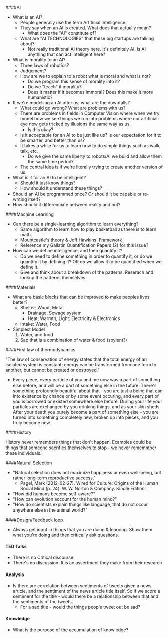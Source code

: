 ####AI

- What is an AI?
	- People generally use the term Artificial Intelligence.
	- They say when an AI is created. What does that actually mean?
		- What does the "AI" constitute of?
	- What are "AI TECHNOLOGIES" that these big startups are talking about?
		- Not really traditional AI theory here. It's definitely AI. Is AI anything that can act intelligent here?
- What is morality to an AI?
	- Three laws of robotics?
	- Judgement?
	- How are we to explain to a robot what is moral and what is not?
		- Do we program this sense of morality into it? 
		- Do we "teach" it morality?
		- Does it matter if it becomes immoral? Does this make it more humanistic?
- If we're modelling an AI after us, what are the downfalls?
	- What could go wrong? What are problems with us?
	- There are problems in fields in Computer Vision where when we try model how we see things we run into problems where our artificial-eye now gets tricked by illusions the same way as us.
		- Is this okay?
	- Is it acceptable for an AI to be just like us? Is our expectation for it to be smarter, and better than us?
	- It takes a while for us to learn how to do simple things such as walk, talk, etc. 
		- Do we give the same liberty to robots/AI we build and allow them the same time period?
	- The central idea is if we're literally trying to create another version of us.
- What is it for an AI to be intelligent?
	- Should it just know things? 
	- How should it understand these things?
- Should an AI be programmed once? Or should it be capable or re-writing itself? 
- How should it differenciate between reality and not? 

####Machine Learning

- Can there be a single-learning algorithm to learn everything?
	- Same algorithm to learn how to play basketball as there is to learn math.
	- Mountcastle's theory & Jeff Hawkins' Framework
	- Reference my Gallatin Quantification Papers (2) for this issue?
- How can we define intelligence, and then quantify it?
	- Do we need to define something in order to quantify it, or do we quantify it by defining it? OR do we allow it to be quantified when we define it.
	- Give and think about a breakdown of the patterns. Reserach and lookup the patterns themselves.

####Materials

- What are basic blocks that can be improved to make peoples lives better?
	- Shelter: Wood, Metal
		- Drainage: Sewage system
		- Heat, Warmth, Light: Electricity & Electronics
	- Intake: Water, Food
- Simplest Model
	1. Water, and food
	2. Sap that is a combination of water & food (soylent?)

####First law of thermodynamics

"The law of conservation of energy states that the total energy of an isolated system is constant; energy can be transformed from one form to another, but cannot be created or destroyed."

- Every piece, every particle of you and me now was a part of something else before, and will be a part of something else in the future. There's something profoundly beautiful about that - you are just a being that can into existence by chance or by some event occuring, and every part of you is borrowed or existed somewhere else before. During your life your particles are exchanged by you drinking things, and as your skin sheds. After your death you purely become a part of something else - you are turned into something completely new, broken up into pieces, and you truly become new. 

####History

History never remembers things that don't happen. Examples could be things that someone sacrifies themselves to stop - we never rememmber these individuals.

####Natural Selection

- "Natural selection does not maximize happiness or even well-being, but rather long-term reproductive success."
	- Pagel, Mark (2012-02-27). Wired for Culture: Origins of the Human Social Mind (p. 24). W. W. Norton & Company. Kindle Edition. 
- "How did humans become self-aware?"
- "How can evolution account for the human mind?" 
- "How do scientists explain things like language, that do not occur anywhere else in the animal world?"

####Design/Feedback loop

- Always get input in things that you are doing & learning. Show them what you're doing and then critically ask quesitons.

#### TED Talks

- There is no Critical discourse
- There's no discussion. It is an assertment they make from their research

#### Analysis

- Is there are correlation between sentiments of tweets given a news article, and the sentiment of the news article title itself. So if we score a sentiment for the title - would there be a relationship between that and the sentiments of the tweets.
	- For a sad title - would the things people tweet out be sad?

#### Knowledge

- What is the purpose of the accumulation of knowledge?
